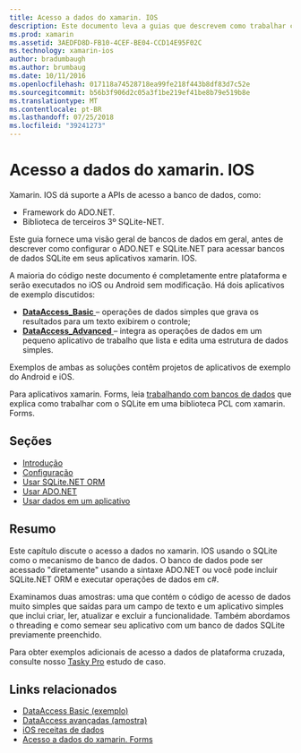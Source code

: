 ```yaml
---
title: Acesso a dados do xamarin. IOS
description: Este documento leva a guias que descrevem como trabalhar com bancos de dados locais em um aplicativo xamarin. IOS. Conteúdo vinculado discute SQLite.NET, ADO.NET e muito mais.
ms.prod: xamarin
ms.assetid: 3AEDFD8D-FB10-4CEF-BE04-CCD14E95F02C
ms.technology: xamarin-ios
author: bradumbaugh
ms.author: brumbaug
ms.date: 10/11/2016
ms.openlocfilehash: 017118a74528718ea99fe218f443b8df83d7c52e
ms.sourcegitcommit: b56b3f906d2c05a3f1be219ef41be8b79e519b8e
ms.translationtype: MT
ms.contentlocale: pt-BR
ms.lasthandoff: 07/25/2018
ms.locfileid: "39241273"
---
```

# <a name="xamarinios-data-access"></a>Acesso a dados do xamarin. IOS

Xamarin. IOS dá suporte a APIs de acesso a banco de dados, como:

-  Framework do ADO.NET.
-  Biblioteca de terceiros 3º SQLite-NET.

Este guia fornece uma visão geral de bancos de dados em geral, antes de descrever como configurar o ADO.NET e SQLite.NET para acessar bancos de dados SQLite em seus aplicativos xamarin. IOS. 

A maioria do código neste documento é completamente entre plataforma e serão executados no iOS ou Android sem modificação. Há dois aplicativos de exemplo discutidos:

-  [**DataAccess_Basic** ](https://github.com/xamarin/mobile-samples/tree/master/DataAccess/Basic) – operações de dados simples que grava os resultados para um texto exibirem o controle;
-  [**DataAccess_Advanced** ](https://github.com/xamarin/mobile-samples/tree/master/DataAccess/Advanced) – integra as operações de dados em um pequeno aplicativo de trabalho que lista e edita uma estrutura de dados simples.

Exemplos de ambas as soluções contêm projetos de aplicativos de exemplo do Android e iOS.

Para aplicativos xamarin. Forms, leia [trabalhando com bancos de dados](~/xamarin-forms/app-fundamentals/databases.md) que explica como trabalhar com o SQLite em uma biblioteca PCL com xamarin. Forms.

## <a name="sections"></a>Seções

-  [Introdução](introduction.md)
-  [Configuração](configuration.md)
-  [Usar SQLite.NET ORM](using-sqlite-orm.md)
-  [Usar ADO.NET](using-adonet.md)
-  [Usar dados em um aplicativo](using-data-in-an-app.md)

## <a name="summary"></a>Resumo

Este capítulo discute o acesso a dados no xamarin. IOS usando o SQLite como o mecanismo de banco de dados. O banco de dados pode ser acessado "diretamente" usando a sintaxe ADO.NET ou você pode incluir SQLite.NET ORM e executar operações de dados em c#.

Examinamos duas amostras: uma que contém o código de acesso de dados muito simples que saídas para um campo de texto e um aplicativo simples que inclui criar, ler, atualizar e excluir a funcionalidade. Também abordamos o threading e como semear seu aplicativo com um banco de dados SQLite previamente preenchido.

Para obter exemplos adicionais de acesso a dados de plataforma cruzada, consulte nosso [Tasky Pro](~/cross-platform/app-fundamentals/building-cross-platform-applications/case-study-tasky.md) estudo de caso.

## <a name="related-links"></a>Links relacionados

- [DataAccess Basic (exemplo)](https://github.com/xamarin/mobile-samples/tree/master/DataAccess/Basic)
- [DataAccess avançadas (amostra)](https://github.com/xamarin/mobile-samples/tree/master/DataAccess/Advanced)
- [iOS receitas de dados](https://github.com/xamarin/recipes/tree/master/Recipes/ios/data/sqlite)
- [Acesso a dados do xamarin. Forms](~/xamarin-forms/app-fundamentals/databases.md)
